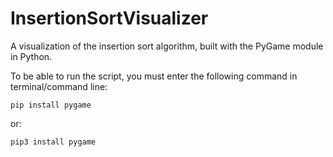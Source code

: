 # InsertionSortVisualizer
A visualization of the insertion sort algorithm, built with the PyGame module in Python.

To be able to run the script, you must enter the following command in terminal/command line:

```
pip install pygame
```
or:
```
pip3 install pygame
```
